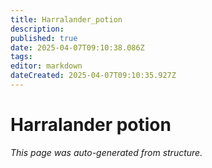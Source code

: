 ```yaml
---
title: Harralander_potion
description: 
published: true
date: 2025-04-07T09:10:38.086Z
tags: 
editor: markdown
dateCreated: 2025-04-07T09:10:35.927Z
---
```


# Harralander potion

*This page was auto-generated from structure.*